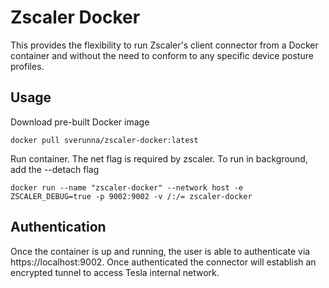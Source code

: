 # Zscaler Docker

This provides the flexibility to run Zscaler's client connector from a Docker container and without the need to conform to any specific device posture profiles.

## Usage
Download pre-built Docker image
```
docker pull sverunna/zscaler-docker:latest
```
Run container. The net flag is required by zscaler.
To run in background, add the --detach flag
```
docker run --name "zscaler-docker" --network host -e ZSCALER_DEBUG=true -p 9002:9002 -v /:/= zscaler-docker
```

## Authentication
Once the container is up and running, the user is able to authenticate via https://localhost:9002. Once authenticated the connector will establish an encrypted tunnel to access Tesla internal network.